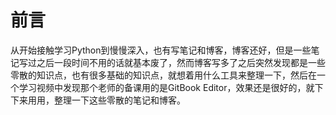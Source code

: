 # 前言

从开始接触学习Python到慢慢深入，也有写笔记和博客，博客还好，但是一些笔记写过之后一段时间不用的话就基本废了，然而博客写多了之后突然发现都是一些零散的知识点，也有很多基础的知识点，就想着用什么工具来整理一下，然后在一个学习视频中发现那个老师的备课用的是GitBook Editor，效果还是很好的，就下下来用用，整理一下这些零散的笔记和博客。

